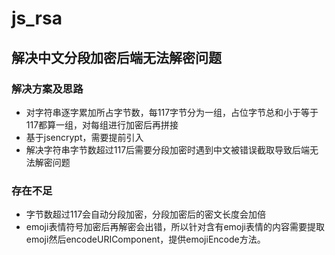 # js_rsa
## 解决中文分段加密后端无法解密问题


### 解决方案及思路
- 对字符串逐字累加所占字节数，每117字节分为一组，占位字节总和小于等于117都算一组，对每组进行加密后再拼接
- 基于jsencrypt，需要提前引入
- 解决字符串字节数超过117后需要分段加密时遇到中文被错误截取导致后端无法解密问题

### 存在不足
- 字节数超过117会自动分段加密，分段加密后的密文长度会加倍
- emoji表情符号加密后再解密会出错，所以针对含有emoji表情的内容需要提取emoji然后encodeURIComponent，提供emojiEncode方法。

